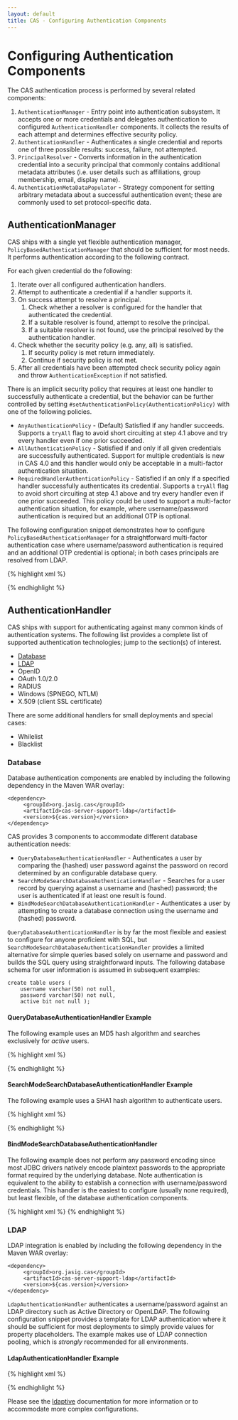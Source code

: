 ```yaml
---
layout: default
title: CAS - Configuring Authentication Components
---
```

# Configuring Authentication Components
The CAS authentication process is performed by several related components:

1. `AuthenticationManager` - Entry point into authentication subsystem. It accepts one or more credentials
and delegates authentication to configured `AuthenticationHandler` components.
It collects the results of each attempt and determines effective security policy.
2. `AuthenticationHandler` - Authenticates a single credential and reports one of three possible results:
success, failure, not attempted.
3. `PrincipalResolver` - Converts information in the authentication credential into a security principal that
commonly contains additional metadata attributes
(i.e. user details such as affiliations, group membership, email, display name).
4. `AuthenticationMetaDataPopulator` - Strategy component for setting arbitrary metadata about a successful
authentication event; these are commonly used to set protocol-specific data.

## AuthenticationManager
CAS ships with a single yet flexible authentication manager, `PolicyBasedAuthenticationManager` that should be
sufficient for most needs. It performs authentication according to the following contract.

For each given credential do the following:

1. Iterate over all configured authentication handlers.
2. Attempt to authenticate a credential if a handler supports it.
3. On success attempt to resolve a principal.
    1. Check whether a resolver is configured for the handler that authenticated the credential.
    2. If a suitable resolver is found, attempt to resolve the principal.
    3. If a suitable resolver is not found, use the principal resolved by the authentication handler.
4. Check whether the security policy (e.g. any, all) is satisfied.
    1. If security policy is met return immediately.
    2. Continue if security policy is not met.
5. After all credentials have been attempted check security policy again and throw `AuthenticationException`
if not satisfied.

There is an implicit security policy that requires at least one handler to successfully authenticate a credential,
but the behavior can be further controlled by setting `#setAuthenticationPolicy(AuthenticationPolicy)`
with one of the following policies.

* `AnyAuthenticationPolicy` - (Default) Satisfied if any handler succeeds. Supports a `tryAll` flag to avoid short
circuiting at step 4.1 above and try every handler even if one prior succeeded.
* `AllAuthenticationPolicy` - Satisfied if and only if all given credentials are successfully authenticated.
Support for multiple credentials is new in CAS 4.0 and this handler would only be acceptable in a multi-factor
authentication situation.
* `RequiredHandlerAuthenticationPolicy` - Satisfied if an only if a specified handler successfully authenticates
its credential. Supports a `tryAll` flag to avoid short circuiting at step 4.1 above and try every handler even
if one prior succeeded. This policy could be used to support a multi-factor authentication situation, for example,
where username/password authentication is required but an additional OTP is optional.

The following configuration snippet demonstrates how to configure `PolicyBasedAuthenticationManager` for a
straightforward multi-factor authentication case where username/password authentication is required and an additional
OTP credential is optional; in both cases principals are resolved from LDAP.

{% highlight xml %}
<bean id="passwordHandler"
      class="org.jasig.cas.authentication.LdapAuthenticationHandler">
      <!-- Details elided for simplicity -->
</bean>

<bean id="oneTimePasswordHandler"
      class="com.example.cas.authentication.CustomOTPAuthenticationHandler"
      p:name="oneTimePasswordHandler" />

<bean id="authenticationPolicy"
      class="org.jasig.cas.authentication.RequiredHandlerAuthenticationPolicyFactory"
      c:requiredHandlerName="passwordHandler"
      p:tryAll="true" />

<bean id="ldapPrincipalResolver"
      class="org.jasig.cas.authentication.principal.CredentialsToLdapAttributePrincipalResolver">
      <!-- Details elided for simplicity -->
</bean>

<bean id="authenticationManager"
      class="org.jasig.cas.authentication.PolicyBasedAuthenticationManager"
      p:authenticationPolicy-ref="authenticationPolicy">
    <constructor-arg>
        <map>
            <entry key-ref="passwordHandler" value-ref="ldapPrincipalResolver"/>
            <entry key-ref="oneTimePasswordHandler" value-ref="ldapPrincipalResolver" />
        </map>
    </constructor-arg>
    <property name="authenticationMetaDataPopulators">
        <bean class="org.jasig.cas.authentication.SuccessfulHandlerMetaDataPopulator" />
    </property>
</bean>
{% endhighlight %}

## AuthenticationHandler
CAS ships with support for authenticating against many common kinds of authentication systems.
The following list provides a complete list of supported authentication technologies; jump to the section(s) of
interest.

* [Database](#database)
* [LDAP](#ldap)
* OpenID
* OAuth 1.0/2.0
* RADIUS
* Windows (SPNEGO, NTLM)
* X.509 (client SSL certificate)

There are some additional handlers for small deployments and special cases:
* Whilelist
* Blacklist

### Database
Database authentication components are enabled by including the following dependency in the Maven WAR overlay:

    <dependency>
         <groupId>org.jasig.cas</groupId>
         <artifactId>cas-server-support-ldap</artifactId>
         <version>${cas.version}</version>
    </dependency>

CAS provides 3 components to accommodate different database authentication needs:
* `QueryDatabaseAuthenticationHandler` - Authenticates a user by comparing the (hashed) user password against the
password on record determined by an configurable database query.
* `SearchModeSearchDatabaseAuthenticationHandler` - Searches for a user record by querying against a username and
(hashed) password; the user is authenticated if at least one result is found.
* `BindModeSearchDatabaseAuthenticationHandler` - Authenticates a user by attempting to create a database connection
using the username and (hashed) password.

`QueryDatabaseAuthenticationHandler` is by far the most flexible and easiest to configure for anyone proficient with
SQL, but `SearchModeSearchDatabaseAuthenticationHandler` provides a limited alternative for simple queries based
solely on username and password and builds the SQL query using straightforward inputs. The following database schema
for user information is assumed in subsequent examples:

    create table users (
        username varchar(50) not null,
        password varchar(50) not null,
        active bit not null );

#### QueryDatabaseAuthenticationHandler Example
The following example uses an MD5 hash algorithm and searches exclusively for _active_ users.

{% highlight xml %}
<bean id="passwordEncoder" class="org.jasig.cas.authentication.handler.DefaultPasswordEncoder"
        c:encodingAlgorithm="MD5"
        p:characterEncoding="UTF-8" />

<bean id="dbAuthHandler" class="org.jasig.cas.adaptors.jdbc.QueryDatabaseAuthenticationHandler"
      p:passwordEncoder-ref="passwordEncoder"
      p:sql="select password from users where username=? and active=1" />
{% endhighlight %}

#### SearchModeSearchDatabaseAuthenticationHandler Example
The following example uses a SHA1 hash algorithm to authenticate users.

{% highlight xml %}
<bean id="passwordEncoder" class="org.jasig.cas.authentication.handler.DefaultPasswordEncoder"
        c:encodingAlgorithm="SHA1"
        p:characterEncoding="UTF-8" />

<bean id="dbAuthHandler" class="org.jasig.cas.adaptors.jdbc.SearchModeSearchDatabaseAuthenticationHandler"
      p:passwordEncoder-ref="passwordEncoder"
      p:tableUsers="users"
      p:fieldUser="username"
      p:fieldPassword="password" />
{% endhighlight %}

#### BindModeSearchDatabaseAuthenticationHandler
The following example does not perform any password encoding since most JDBC drivers natively encode plaintext
passwords to the appropriate format required by the underlying database. Note authentication is equivalent to the
ability to establish a connection with username/password credentials. This handler is the easiest to configure
(usually none required), but least flexible, of the database authentication components.
    
{% highlight xml %}
<bean id="dbAuthHandler" class="org.jasig.cas.adaptors.jdbc.BindModeSearchDatabaseAuthenticationHandler"/>
{% endhighlight %}

### LDAP
LDAP integration is enabled by including the following dependency in the Maven WAR overlay:

    <dependency>
         <groupId>org.jasig.cas</groupId>
         <artifactId>cas-server-support-ldap</artifactId>
         <version>${cas.version}</version>
    </dependency>

`LdapAuthenticationHandler` authenticates a username/password against an LDAP directory such as Active Directory
or OpenLDAP. The following configuration snippet provides a template for LDAP authentication where it should be
sufficient for most deployments to simply provide values for property placeholders. The example makes use of LDAP
connection pooling, which is _strongly_ recommended for all environments.

#### LdapAuthenticationHandler Example
{% highlight xml %}
<bean id="ldapAuthenticationHandler"
      class="org.jasig.cas.authentication.LdapAuthenticationHandler"
      p:principalIdAttribute="uid">
    <constructor-arg ref="authenticator" />
    <property name="principalAttributeMap">
        <map>
            <!--
               | This map provides a simple attribute resolution mechanism.
               | Keys are LDAP attribute names, values are CAS attribute names.
               | This facility can be used instead or in addition to PrincipalResolver
               | components.
               --> 
            <entry key="member" value="memberOf" />
            <entry key="eduPersonAffiliation" value="affiliation" />
            <entry key="mail" value="mail" />
            <entry key="displayName" value="displayName" />
        </map>
    </property>
</bean>

<!--
   | NOTE:
   | The sslConfig property provides a route to configure custom key/trust stores.
   | The connectionInitializer property provides a means (possibly in addition to sslConfig)
   | to support SASL EXTERNAL binds.
   | See http://www.ldaptive.org/docs/guide/connections for more information.
   -->
<bean id="connectionConfig" class="org.ldaptive.ConnectionConfig"
      p:ldapUrl="${ldap.url}"
      p:connectTimeout="${ldap.connectTimeout}"
      p:useStartTLS="${ldap.useStartTLS}" />

<bean id="connectionFactory" class="org.ldaptive.DefaultConnectionFactory"
    p:connectionConfig-ref="connectionConfig" />

<bean id="ldapPoolConfig" class="org.ldaptive.pool.PoolConfig"
      p:minPoolSize="${ldap.pool.minSize}"
      p:maxPoolSize="${ldap.pool.maxSize}"
      p:validateOnCheckOut="${ldap.pool.validateOnCheckout}"
      p:validatePeriodically="${ldap.pool.validatePeriodically}"
      p:validatePeriod="${ldap.pool.validatePeriod}" />

<bean id="pruneStrategy" class="org.ldaptive.pool.IdlePruneStrategy"
      p:prunePeriod="${ldap.pool.prunePeriod}"
      p:idleTime="${ldap.pool.idleTime}" />

<bean id="searchValidator" class="org.ldaptive.pool.SearchValidator" />

<bean id="connectionPool" class="org.ldaptive.pool.BlockingConnectionPool"
      init-method="initialize"
      p:poolConfig-ref="ldapPoolConfig"
      p:blockWaitTime="${ldap.pool.blockWaitTime}"
      p:validator-ref="searchValidator"
      p:pruneStrategy-ref="pruneStrategy"
      p:connectionFactory-ref="connectionFactory" />

<bean id="pooledLdapConnectionFactory" class="org.ldaptive.pool.PooledConnectionFactory"
      p:connectionPool-ref="connectionPool" />

<!--
   | This configuration uses a connection pool for both search and bind operations.
   | Pooling all operations is strongly recommended.
   -->
<bean id="authenticator" class="org.ldaptive.auth.Authenticator"
      c:resolver-ref="pooledSearchDnResolver"
      c:handler-ref="pooledBindHandler" />

<!--
   | Contrast with org.ldaptive.auth.FormatDnResolver, which constructs bind DN
   | based on a format string using the username as input.
   | FormatDnResolver is preferable for directories that support it, such as Active Directory.
   -->
<bean id="pooledSearchDnResolver" class="org.ldaptive.auth.PooledSearchDnResolver"
      p:baseDn="${ldap.authn.baseDn}"
      p:allowMultipleDns="false"
      p:connectionFactory-ref="pooledLdapConnectionFactory"
      p:userFilter="${ldap.authn.searchFilter}" />

<bean id="pooledBindHandler" class="org.ldaptive.auth.PooledBindAuthenticationHandler"
      p:connectionFactory-ref="pooledLdapConnectionFactory"
      p:authenticationControls-ref="authControls" />
{% endhighlight %}

Please see the [ldaptive](http://www.ldaptive.org/) documentation for more information or to accommodate more
complex configurations.
